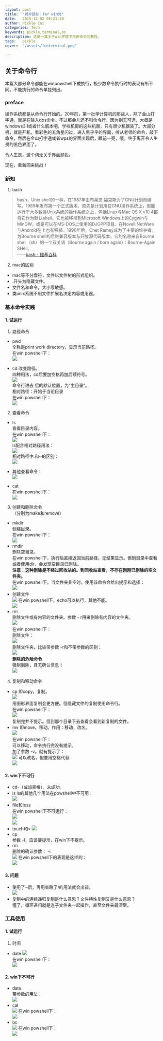 ```yaml
---
layout: post  
title:  "抛弃鼠标：For win党"  
date:   2015-12-02 08:21:30  
author: Pickle Cai  
categories: Tech  
keywords: pickle,terminal,os  
description: 这是一篇关于win环境下常用命令的教程。  
tags:	pickle   
cover:  "/assets/funterminal.png"  

---  
```


## 关于命令行  

本篇大部分命令都能在winpowshell下成执行，极少数命令执行时的表现有所不同。不能执行的命令单独列出。

### preface
操作系统都是从命令行开始的。20年前，第一批学计算机的那些人，除了金山打字通，就是在输入dos命令。不过那会儿还不叫命令行，因为别无可选，大概是windows3.1或者什么版本吧，学校机房的这些机器，只有很少机器装了。大部分机，就是开机，看彩色的五角星闪过，进入黑乎乎的界面，听从老师的命令，敲下命令，然后在金山打字通或者wps的界面出现后，眼前一亮，哦，终于离开令人生畏的黑色界面了。  

令人生畏，这个词无关乎界面颜色。  

现在，重新回来挑战！  

### 新知  

1. bash  
> bash，Unix shell的一种，在1987年由布莱恩·福克斯为了GNU计划而编写。1989年发布第一个正式版本，原先是计划用在GNU操作系统上，但能运行于大多数类Unix系统的操作系统之上，包括Linux与Mac OS X v10.4都将它作为默认shell。它也被移植到Microsoft Windows上的Cygwin与MinGW，或是可以在MS-DOS上使用的DJGPP项目。在Novell NetWare与Android在上也有移植。1990年后，Chet Ramey成为了主要的维护者。为Bourne shell的后继兼容版本与开放源代码版本，它的名称来自Bourne shell（sh）的一个双关语（Bourne again / born again）：Bourne-Again SHell。  
> ——[bash - 维基百科](https://zh.wikipedia.org/wiki/Bash)  

2. mac的区别  
 - mac等不分盘符，文件以文件树的形式组织。  
 - .开头为隐藏文件。  
 - 文件名和命令，大小写敏感。  
 - 类unix系统不用文件扩展名决定内容或用途。  

### 基本命令实践  

#### 1. 试运行  
1. 路径命令  
 - pwd  
全称是print work directory，显示当前路径。    
在win powshell下：  
![](http://i5.tietuku.com/2df0ef42dc0f0847.png)    
 
 - cd 
改变路径。  
四种用法，cd后要加空格再加后续符号。  
![](http://7xotr7.com1.z0.glb.clouddn.com/15-12-2/78500236.jpg)  
命令行进去 后的默认位置，为“主目录”。  
相对路径：开始于当前目录  
在win powshell下：  
![](http://7xotr7.com1.z0.glb.clouddn.com/15-12-2/32169051.jpg)    

2. 查看命令  
 - ls  
查看目录内容。  
在win powshell下：  
![](http://7xotr7.com1.z0.glb.clouddn.com/15-12-2/42389593.jpg)  
ls配合相对路径用法：  
![](http://7xotr7.com1.z0.glb.clouddn.com/15-12-2/98101821.jpg)  
相对路径中.和~的区别：  
![](http://7xotr7.com1.z0.glb.clouddn.com/15-12-2/14338391.jpg)  

 - 其他查看命令：  
![](http://7xotr7.com1.z0.glb.clouddn.com/15-12-2/49623554.jpg)
 - cat  
在win powshell下：  
![](http://7xotr7.com1.z0.glb.clouddn.com/15-12-2/61137155.jpg)  

3. 创建和删除命令  
（分别为make和remove）  
 - mkdir  
创建目录。  
在win powshell下：   
![](http://7xotr7.com1.z0.glb.clouddn.com/15-12-2/52003107.jpg)  
 - rmdir  
删除空目录。  
在win powshell下，执行后直接返回当前路径，无结果显示。但到目录中查看或者使用dir，会发现空目录已删除。  
**注意：这种删除是不经过回收站的。到回收站查看，不存在刚刚已删除的空文件夹。**  
在win powshell下，当文件夹非空时，使用该命令会给出提示和选择：  
![](http://7xotr7.com1.z0.glb.clouddn.com/15-12-2/16817198.jpg)  
 - 创建文件  
![](http://7xotr7.com1.z0.glb.clouddn.com/15-12-2/85279120.jpg)
在win powshell下，echo可以执行，其他不能。    
![](http://7xotr7.com1.z0.glb.clouddn.com/15-12-2/81321629.jpg)
 - rm  
删除文件或有内容的文件夹。参数 - r用来删除有内容的文件夹。    
![](http://7xotr7.com1.z0.glb.clouddn.com/15-12-2/25256439.jpg)  
在win powshell下：   
删除文件：  
![](http://7xotr7.com1.z0.glb.clouddn.com/15-12-2/18714824.jpg)  
删除文件夹，比较带参数 -r和不带参数的区别：  
![](http://7xotr7.com1.z0.glb.clouddn.com/15-12-2/24416488.jpg)  
**删除的危险命令**  
强制删除，且无确认信息！  
![](http://7xotr7.com1.z0.glb.clouddn.com/15-12-2/39814387.jpg)  

4. 复制和移动命令  
 - cp 
即copy，复制。  
![](http://7xotr7.com1.z0.glb.clouddn.com/15-12-2/62666702.jpg)  
用图形界面复制会更方便。但隐藏文件的复制使用命令行。    
在win powshell下：  
![](http://7xotr7.com1.z0.glb.clouddn.com/15-12-2/21724161.jpg)  
复制完并不提示。但到那个目录下去查看会看到新复制的文件。  
 - mv 
即move，移动。作用：移动，改名。    
![](http://7xotr7.com1.z0.glb.clouddn.com/15-12-2/2181154.jpg)  
在win powshell下：  
可以移动，命令执行完没有提示。  
加了参数 -v，就有提示了：  
![](http://7xotr7.com1.z0.glb.clouddn.com/15-12-2/62937300.jpg)
可以改名，但要用空格代替.  
![](http://7xotr7.com1.z0.glb.clouddn.com/15-12-2/88818743.jpg)

#### 2. win下不可行  
 - cd-（或加空格），未成功。    
 - ls
ls的其他几个用法在powshell中不可用：  
![](http://7xotr7.com1.z0.glb.clouddn.com/15-12-2/97114727.jpg)  
 - file和less  
在win powshell下不可运行：   
![](http://7xotr7.com1.z0.glb.clouddn.com/15-12-2/74601566.jpg)    
![](http://7xotr7.com1.z0.glb.clouddn.com/15-12-2/77121652.jpg)  
 - touch和> 
![](http://7xotr7.com1.z0.glb.clouddn.com/15-12-2/31363595.jpg)  
 - cp  
参数 -l，应该要提示，在win下不提示。  
 - rm  
删除的确认参数： -i  
![](http://7xotr7.com1.z0.glb.clouddn.com/15-12-2/34915702.jpg)
在win powshell下的表现是这样的：  
![](http://7xotr7.com1.z0.glb.clouddn.com/15-12-2/3558620.jpg)

#### 3. 问题  

 - 使用了~后，再用省略了/的用法就会出错。   
![](http://7xotr7.com1.z0.glb.clouddn.com/15-12-2/81854137.jpg)  
 - 复制中的连续递归复制是什么意思？文件特性复制又是什么意思？  
懂了，循环递归就是连子文件夹一起操作，直至文件夹最深层。  

### 工具使用  

#### 1. 试运行  
1. 时间  
 - date 
![](http://7xotr7.com1.z0.glb.clouddn.com/15-12-2/73325330.jpg)  
在win powshell下：   
![](http://7xotr7.com1.z0.glb.clouddn.com/15-12-2/52783349.jpg)

#### 2. win下不可行     
 - date  
带参数的用法：  
![](http://7xotr7.com1.z0.glb.clouddn.com/15-12-2/39777723.jpg)
 - cal  
![](http://7xotr7.com1.z0.glb.clouddn.com/15-12-2/3879752.jpg)
在win powshell下：   
![](http://7xotr7.com1.z0.glb.clouddn.com/15-12-2/62121380.jpg)  
 - bc   
![](http://7xotr7.com1.z0.glb.clouddn.com/15-12-2/68352055.jpg)
在win powshell下：  
![](http://7xotr7.com1.z0.glb.clouddn.com/15-12-2/13184512.jpg) 


